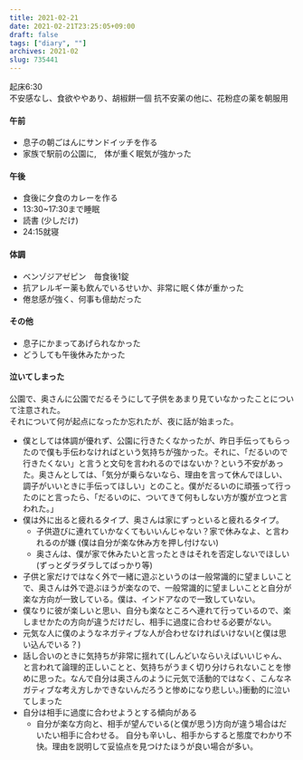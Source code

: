 ```yaml
---
title: 2021-02-21
date: 2021-02-21T23:25:05+09:00
draft: false
tags: ["diary", ""]
archives: 2021-02
slug: 735441
---
```

起床6:30  
不安感なし、食欲ややあり、胡椒餅一個
抗不安薬の他に、花粉症の薬を朝服用
#### 午前
- 息子の朝ごはんにサンドイッチを作る
- 家族で駅前の公園に,　体が重く眠気が強かった
#### 午後
- 食後に夕食のカレーを作る
- 13:30~17:30まで睡眠
- 読書 (少しだけ)
- 24:15就寝
#### 体調
- ベンゾジアゼピン　毎食後1錠
- 抗アレルギー薬も飲んでいるせいか、非常に眠く体が重かった
- 倦怠感が強く、何事も億劫だった
#### その他
- 息子にかまってあげられなかった
- どうしても午後休みたかった
#### 泣いてしまった  
公園で、奥さんに公園でだるそうにして子供をあまり見ていなかったことについて注意された。  
それについて何が起点になったか忘れたが、夜に話が始まった。
- 僕としては体調が優れず、公園に行きたくなかったが、昨日手伝ってもらったので僕も手伝わなければという気持ちが強かった。それに、「だるいので行きたくない」と言うと文句を言われるのではないか？という不安があった。奥さんとしては、「気分が乗らないなら、理由を言って休んでほしい、調子がいいときに手伝ってほしい」とのこと。僕がだるいのに頑張って行ったのにと言ったら、「だるいのに、ついてきて何もしない方が腹が立つと言われた。」
- 僕は外に出ると疲れるタイプ、奥さんは家にずっといると疲れるタイプ。
  - 子供遊びに連れていかなくてもいいんじゃない？家で休みなよ、と言われるのが嫌 (僕は自分が楽な休み方を押し付けない)
  - 奥さんは、僕が家で休みたいと言ったときはそれを否定しないでほしい(ずっとダラダラしてばっかり等)
- 子供と家だけではなく外で一緒に遊ぶというのは一般常識的に望ましいことで、奥さんは外で遊ぶほうが楽なので、一般常識的に望ましいことと自分が楽な方向が一致している。僕は、インドアなので一致していない。
- 僕なりに彼が楽しいと思い、自分も楽なところへ連れて行っているので、楽しませかたの方向が違うだけだし、相手に過度に合わせる必要がない。
- 元気な人に僕のようなネガティブな人が合わせなければいけない(と僕は思い込んでいる？)
- 話し合いのときに気持ちが非常に揺れて(しんどいならいえばいいじゃん、と言われて論理的正しいことと、気持ちがうまく切り分けられないことを惨めに思った。なんで自分は奥さんのように元気で活動的ではなく、こんなネガティブな考え方しかできないんだろうと惨めになり悲しい。)衝動的に泣いてしまった
- 自分は相手に過度に合わせようとする傾向がある
  - 自分が楽な方向と、相手が望んでいる(と僕が思う)方向が違う場合はだいたい相手に合わせる。
  自分も辛いし、相手からすると態度でわかり不快。理由を説明して妥協点を見つけたほうが良い場合が多い。
